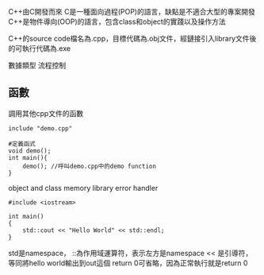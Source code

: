 C++由C開發而來
C是一種面向過程(POP)的語言，缺點是不適合大型的專案開發
C++是物件導向(OOP)的語言，包含class和object的實踐以及操作方法

C++的source code檔名為.cpp，目標代碼為.obj文件，經鏈接引入library文件後的可執行代碼為.exe

數據類型
流程控制
## 函數
調用其他cpp文件的函數
```
include "demo.cpp"

#定義函式
void demo();
int main(){
	demo(); //呼叫demo.cpp中的demo function
}

```


object and class
memory
library
error handler



```
#include <iostream>

int main()
{
    std::cout << "Hello World" << std::endl;
}
```

std是namespace，
::為作用域運算符，表示左方是namespace
<< 是引導符，等同將hello world輸出到out這個
return 0可省略，因為正常執行就是return 0

